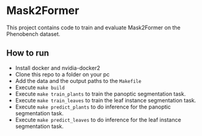 # Mask2Former

This project contains code to train and evaluate Mask2Former on the Phenobench dataset.

## How to run
- Install docker and nvidia-docker2
- Clone this repo to a folder on your pc
- Add the data and the output paths to the ```Makefile``` 
- Execute ```make build```
- Execute ```make train_plants``` to train the panoptic segmentation task.
- Execute ```make train_leaves``` to train the leaf instance segmentation task.
- Execute ```make predict_plants``` to do inference for the panoptic segmentation task.
- Execute ```make predict_leaves``` to do inference for the leaf instance segmentation task.